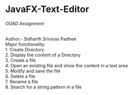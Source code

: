# JavaFX-Text-Editor
###### OOAD Assignment<br>
Author:- Sidharth Srinivas Padhee<br>Major functionality:<br>1. Create Directory<br>2. Display the content of a Directory <br>3. Create a file <br>4. Open an existing file and show the content in a text area <br>5. Modify and save the file <br>6. Delete a file <br>7. Rename a file <br>8. Search for a string pattern in a file
 
